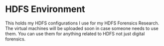 # HDFS Environment

This holds my HDFS configurations I use for my HDFS Forensics Research. The virtual machines will be uploaded soon in case someone needs to use them. You can use them for anything related to HDFS not just digital forensics.
